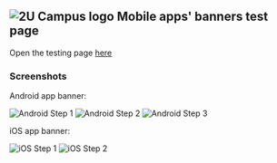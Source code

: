 ## ![2U Campus logo](images/icon-32x32.png) Mobile apps' banners test page 

Open the testing page [here](https://scaven-touchapp.github.io/campus-page-banner/)


### Screenshots

Android app banner:

![Android Step 1](images/android-step-1.jpg)
![Android Step 2](images/android-step-2.jpg)
![Android Step 3](images/android-step-3.jpg)

iOS app banner:

![iOS Step 1](images/ios-step-1.png)
![iOS Step 2](images/ios-step-2.png)
